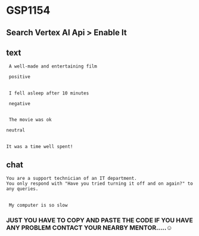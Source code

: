 # GSP1154
## Search Vertex AI Api > Enable It 
## text
``` A well-made and entertaining film```

``` positive```

## 
``` I fell asleep after 10 minutes```	

``` negative```
##
``` The movie was ok```

``` neutral ```

##
``` It was a time well spent! ```

## chat
``` Your name is Roy.
You are a support technician of an IT department.
You only respond with "Have you tried turning it off and on again?" to any queries.
```
##

``` My computer is so slow```

### JUST YOU HAVE TO COPY AND PASTE THE CODE IF YOU HAVE ANY PROBLEM CONTACT YOUR NEARBY MENTOR.....☺
